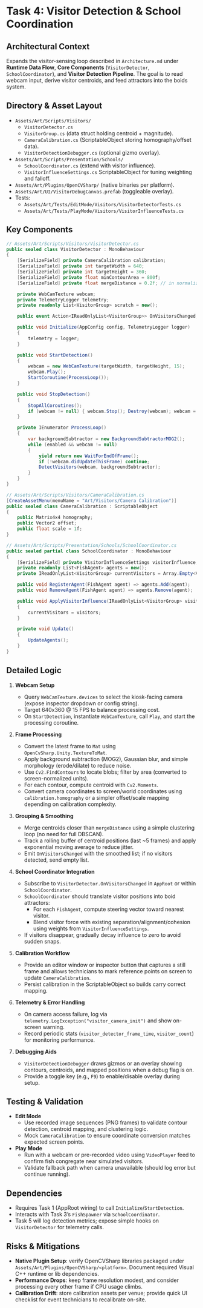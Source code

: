 # Task 4: Visitor Detection & School Coordination

## Architectural Context
Expands the visitor-sensing loop described in `Architecture.md` under **Runtime Data Flow**, **Core Components** (`VisitorDetector`, `SchoolCoordinator`), and **Visitor Detection Pipeline**. The goal is to read webcam input, derive visitor centroids, and feed attractors into the boids system.

## Directory & Asset Layout
- `Assets/Art/Scripts/Visitors/`
  - `VisitorDetector.cs`
  - `VisitorGroup.cs` (data struct holding centroid + magnitude).
  - `CameraCalibration.cs` (ScriptableObject storing homography/offset data).
  - `VisitorDetectionDebugger.cs` (optional gizmo overlay).
- `Assets/Art/Scripts/Presentation/Schools/`
  - `SchoolCoordinator.cs` (extend with visitor influence).
  - `VisitorInfluenceSettings.cs` ScriptableObject for tuning weighting and falloff.
- `Assets/Art/Plugins/OpenCVSharp/` (native binaries per platform).
- `Assets/Art/UI/VisitorDebugCanvas.prefab` (toggleable overlay).
- Tests:
  - `Assets/Art/Tests/EditMode/Visitors/VisitorDetectorTests.cs`
  - `Assets/Art/Tests/PlayMode/Visitors/VisitorInfluenceTests.cs`

## Key Components
```csharp
// Assets/Art/Scripts/Visitors/VisitorDetector.cs
public sealed class VisitorDetector : MonoBehaviour
{
    [SerializeField] private CameraCalibration calibration;
    [SerializeField] private int targetWidth = 640;
    [SerializeField] private int targetHeight = 360;
    [SerializeField] private float minContourArea = 800f;
    [SerializeField] private float mergeDistance = 0.2f; // in normalized space

    private WebCamTexture webcam;
    private TelemetryLogger telemetry;
    private readonly List<VisitorGroup> scratch = new();

    public event Action<IReadOnlyList<VisitorGroup>> OnVisitorsChanged;

    public void Initialize(AppConfig config, TelemetryLogger logger)
    {
        telemetry = logger;
    }

    public void StartDetection()
    {
        webcam = new WebCamTexture(targetWidth, targetHeight, 15);
        webcam.Play();
        StartCoroutine(ProcessLoop());
    }

    public void StopDetection()
    {
        StopAllCoroutines();
        if (webcam != null) { webcam.Stop(); Destroy(webcam); webcam = null; }
    }

    private IEnumerator ProcessLoop()
    {
        var backgroundSubtractor = new BackgroundSubtractorMOG2();
        while (enabled && webcam != null)
        {
            yield return new WaitForEndOfFrame();
            if (!webcam.didUpdateThisFrame) continue;
            DetectVisitors(webcam, backgroundSubtractor);
        }
    }
}
```

```csharp
// Assets/Art/Scripts/Visitors/CameraCalibration.cs
[CreateAssetMenu(menuName = "Art/Visitors/Camera Calibration")]
public sealed class CameraCalibration : ScriptableObject
{
    public Matrix4x4 homography;
    public Vector2 offset;
    public float scale = 1f;
}
```

```csharp
// Assets/Art/Scripts/Presentation/Schools/SchoolCoordinator.cs
public sealed partial class SchoolCoordinator : MonoBehaviour
{
    [SerializeField] private VisitorInfluenceSettings visitorInfluence;
    private readonly List<FishAgent> agents = new();
    private IReadOnlyList<VisitorGroup> currentVisitors = Array.Empty<VisitorGroup>();

    public void RegisterAgent(FishAgent agent) => agents.Add(agent);
    public void RemoveAgent(FishAgent agent) => agents.Remove(agent);

    public void ApplyVisitorInfluence(IReadOnlyList<VisitorGroup> visitors)
    {
        currentVisitors = visitors;
    }

    private void Update()
    {
        UpdateAgents();
    }
}
```

## Detailed Logic
1. **Webcam Setup**
   - Query `WebCamTexture.devices` to select the kiosk-facing camera (expose inspector dropdown or config string).
   - Target 640x360 @ 15 FPS to balance processing cost.
   - On `StartDetection`, instantiate `WebCamTexture`, call `Play`, and start the processing coroutine.

2. **Frame Processing**
   - Convert the latest frame to `Mat` using `OpenCvSharp.Unity.TextureToMat`.
   - Apply background subtraction (MOG2), Gaussian blur, and simple morphology (erode/dilate) to reduce noise.
   - Use `Cv2.FindContours` to locate blobs; filter by area (converted to screen-normalized units).
   - For each contour, compute centroid with `Cv2.Moments`.
   - Convert camera coordinates to screen/world coordinates using `calibration.homography` or a simpler offset/scale mapping depending on calibration complexity.

3. **Grouping & Smoothing**
   - Merge centroids closer than `mergeDistance` using a simple clustering loop (no need for full DBSCAN).
   - Track a rolling buffer of centroid positions (last ~5 frames) and apply exponential moving average to reduce jitter.
   - Emit `OnVisitorsChanged` with the smoothed list; if no visitors detected, send empty list.

4. **School Coordinator Integration**
   - Subscribe to `VisitorDetector.OnVisitorsChanged` in `AppRoot` or within `SchoolCoordinator`.
   - `SchoolCoordinator` should translate visitor positions into boid attractors:
     - For each `FishAgent`, compute steering vector toward nearest visitor.
     - Blend visitor force with existing separation/alignment/cohesion using weights from `VisitorInfluenceSettings`.
   - If visitors disappear, gradually decay influence to zero to avoid sudden snaps.

5. **Calibration Workflow**
   - Provide an editor window or inspector button that captures a still frame and allows technicians to mark reference points on screen to update `CameraCalibration`.
   - Persist calibration in the ScriptableObject so builds carry correct mapping.

6. **Telemetry & Error Handling**
   - On camera access failure, log via `telemetry.LogException("visitor_camera_init")` and show on-screen warning.
   - Record periodic stats (`visitor_detector_frame_time`, `visitor_count`) for monitoring performance.

7. **Debugging Aids**
   - `VisitorDetectionDebugger` draws gizmos or an overlay showing contours, centroids, and mapped positions when a debug flag is on.
   - Provide a toggle key (e.g., `F9`) to enable/disable overlay during setup.

## Testing & Validation
- **Edit Mode**
  - Use recorded image sequences (PNG frames) to validate contour detection, centroid mapping, and clustering logic.
  - Mock `CameraCalibration` to ensure coordinate conversion matches expected screen points.
- **Play Mode**
  - Run with a webcam or pre-recorded video using `VideoPlayer` feed to confirm fish congregate near simulated visitors.
  - Validate fallback path when camera unavailable (should log error but continue running).

## Dependencies
- Requires Task 1 (AppRoot wiring) to call `Initialize`/`StartDetection`.
- Interacts with Task 3’s `FishSpawner` via `SchoolCoordinator`.
- Task 5 will log detection metrics; expose simple hooks on `VisitorDetector` for telemetry calls.

## Risks & Mitigations
- **Native Plugin Setup**: verify OpenCVSharp libraries packaged under `Assets/Art/Plugins/OpenCVSharp/<platform>`. Document required Visual C++ runtime or lib dependencies.
- **Performance Drops**: keep frame resolution modest, and consider processing every other frame if CPU usage climbs.
- **Calibration Drift**: store calibration assets per venue; provide quick UI checklist for event technicians to recalibrate on-site.

